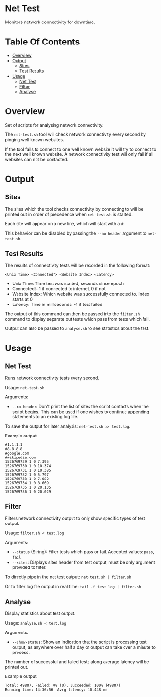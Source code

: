 # Net Test
Monitors network connectivity for downtime.

# Table Of Contents
- [Overview](#overview)
- [Output](#output)
	- [Sites](#sites)
	- [Test Results](#test-results)
- [Usage](#usage)
	- [Net Test](#net-test)
	- [Filter](#filter)
	- [Analyse](#analyse)

# Overview
Set of scripts for analysing network connectivity.  

The `net-test.sh` tool will check network connectivity every second by 
pinging well known websites.  

If the tool fails to connect to one well known website it will try to connect 
to the next well known website. A network connectivity test will only fail if 
all websites can not be contacted.

# Output
## Sites
The sites which the tool checks connectivity by connecting to will be printed 
out in order of precedence when `net-test.sh` is started.

Each site will appear on a new line, which will start with a `#`.  

This behavior can be disabled by passing the `--no-header` argument to 
`net-test.sh`.

## Test Results
The results of connectivity tests will be recorded in the following format:

```
<Unix Time> <Connected?> <Website Index> <Latency>
```

- Unix Time: Time test was started, seconds since epoch
- Connected?: 1 if connected to internet, 0 if not
- Website Index: Which website was successfully connected to. Index starts at 0
- Latency: Time in milliseconds, -1 if test failed

The output of this command can then be passed into the `filter.sh` command to 
display separate out tests which pass from tests which fail.  

Output can also be passed to `analyse.sh` to see statistics about the test.

# Usage
## Net Test
Runs network connectivity tests every second.  

Usage: `net-test.sh`  

Arguments:

- `--no-header`: Don't print the list of sites the script contacts when the 
	        script begins. This can be used if one wishes to continue 
		appending statements to an existing log file.

To save the output for later analysis: `net-test.sh >> test.log`.  

Example output:

```
#1.1.1.1
#8.8.8.8
#google.com
#wikipedia.com
1526769729 1 0 7.395
1526769730 1 0 10.374
1526769731 1 0 10.385
1526769732 1 0 5.797
1526769733 1 0 7.082
1526769734 1 0 8.669
1526769735 1 0 20.135
1526769736 1 0 20.029
```

## Filter
Filters network connectivity output to only show specific types of test output.  

Usage: `filter.sh < test.log`  

Arguments:
- `--status` (String): Filter tests which pass or fail. Accepted values: 
                      `pass`, `fail`
- `--sites`: Displays sites header from test output, must be only argument 
	   provided to filter.

To directly pipe in the net test output: `net-test.sh | filter.sh`  

Or to filter log file output in real time: `tail -f test.log | filter.sh`

## Analyse
Display statistics about test output.  

Usage: `analyse.sh < test.log`  

Arguments:
- `--show-status`: Show an indication that the script is processing test output, 
		   as anywhere over half a day of output can take over a minute 
		   to process.

The number of successful and failed tests along average latency will be printed 
out.  

Example output:

```
Total: 49807, Failed: 0% (0), Succeeded: 100% (49807)
Running time: 14:36:56, Avrg latency: 10.448 ms
```
